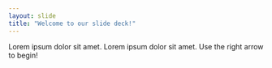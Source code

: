 ```yaml
---
layout: slide
title: "Welcome to our slide deck!"
---
```

Lorem ipsum dolor sit amet.
Lorem ipsum dolor sit amet.
Use the right arrow to begin!
